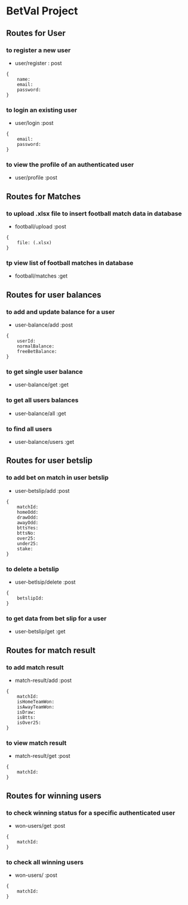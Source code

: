 # BetVal Project

## Routes for User

### to register a new user

- user/register : post

```
{
    name:
    email:
    password:
}
```

### to login an existing user

- user/login :post

```
{
    email:
    password:
}
```

### to view the profile of an authenticated user

- user/profile :post

## Routes for Matches

### to upload .xlsx file to insert football match data in database

- football/upload :post

```
{
    file: (.xlsx)
}
```

### tp view list of football matches in database

- football/matches :get

## Routes for user balances

### to add and update balance for a user

- user-balance/add :post

```
{
    userId:
    normalBalance:
    freeBetBalance:
}
```

### to get single user balance

- user-balance/get :get

### to get all users balances

- user-balance/all :get

### to find all users

- user-balance/users :get

## Routes for user betslip

### to add bet on match in user betslip

- user-betslip/add :post

```
{
    matchId:
    homeOdd:
    drawOdd:
    awayOdd:
    bttsYes:
    bttsNo:
    over25:
    under25:
    stake:
}
```

### to delete a betslip

- user-betlsip/delete :post

```
{
    betslipId:
}
```

### to get data from bet slip for a user

- user-betslip/get :get

## Routes for match result

### to add match result

- match-result/add :post

```
{
    matchId:
    isHomeTeamWon:
    isAwayTeamWon:
    isDraw:
    isBtts:
    isOver25:
}
```

### to view match result

- match-result/get :post

```
{
    matchId:
}
```

## Routes for winning users

### to check winning status for a specific authenticated user

- won-users/get :post

```
{
    matchId:
}
```

### to check all winning users

- won-users/ :post

```
{
    matchId:
}
```
